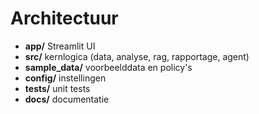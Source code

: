 
# Architectuur
- **app/** Streamlit UI
- **src/** kernlogica (data, analyse, rag, rapportage, agent)
- **sample_data/** voorbeelddata en policy's
- **config/** instellingen
- **tests/** unit tests
- **docs/** documentatie
